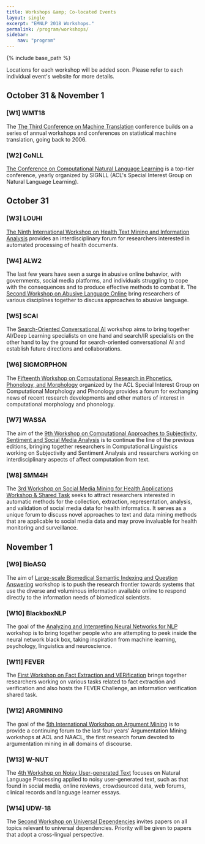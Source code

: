 ```yaml
---
title: Workshops &amp; Co-located Events
layout: single
excerpt: "EMNLP 2018 Workshops."
permalink: /program/workshops/
sidebar:
    nav: "program"
---
```

{% include base_path %}

Locations for each workshop will be added soon. Please refer to each individual event's website for more details.

## October 31 &amp; November 1

### \[W1\] WMT18
The [The Third Conference on Machine Translation](http://www.statmt.org/wmt18/) conference builds on a series of annual workshops and conferences on statistical machine translation, going back to 2006.

### \[W2\] CoNLL 
[The Conference on Computational Natural Language Learning](http://www.conll.org) is a top-tier conference, yearly organized by SIGNLL (ACL's Special Interest Group on Natural Language Learning).  

## October 31

### \[W3\] LOUHI
[The Ninth International Workshop on Health Text Mining and Information Analysis](https://louhi2018.fbk.eu) provides an interdisciplinary forum for researchers interested in automated processing of health documents.

### \[W4\] ALW2
The last few years have seen a surge in abusive online behavior, with governments, social media platforms, and individuals struggling to cope with the consequences and to produce effective methods to combat it. The [Second Workshop on Abusive Language Online](https://sites.google.com/view/alw2018) bring researchers of various disciplines together to discuss approaches to abusive language. 

### \[W5\] SCAI
The [Search-Oriented Conversational AI](http://scai.info) workshop aims to bring together AI/Deep Learning specialists on one hand and search/IR specialists on the other hand to lay the ground for search-oriented conversational AI and establish future directions and collaborations.

### \[W6\] SIGMORPHON 
The [Fifteenth Workshop on Computational Research in Phonetics, Phonology, and Morphology](https://sigmorphon.github.io) organized by the ACL Special Interest Group on Computational Morphology and Phonology provides a forum for exchanging news of recent research developments and other matters of interest in computational morphology and phonology.

### \[W7\] WASSA
The aim of the [9th Workshop on Computational Approaches to Subjectivity, Sentiment and Social Media Analysis](https://wt-public.emm4u.eu/wassa2018/) is to continue the line of the previous editions, bringing together researchers in Computational Linguistics working on Subjectivity and Sentiment Analysis and researchers working on interdisciplinary aspects of affect computation from text.

### \[W8\] SMM4H
The [3rd Workshop on Social Media Mining for Health Applications Workshop & Shared Task](https://healthlanguageprocessing.org/smm4h/) seeks to attract researchers interested in automatic methods for the collection, extraction, representation, analysis, and validation of social media data for health informatics. It serves as a unique forum to discuss novel approaches to text and data mining methods that are applicable to social media data and may prove invaluable for health monitoring and surveillance.

## November 1

### \[W9\] BioASQ
The aim of [Large-scale Biomedical Semantic Indexing and Question Answering](http://bioasq.org/workshop) workshop is to push the research frontier towards systems that use the diverse and voluminous information available online to respond directly to the information needs of biomedical scientists.

### \[W10\] BlackboxNLP
The goal of the [Analyzing and Interpreting Neural Networks for NLP](https://blackboxnlp.github.io) workshop is to bring together people who are attempting to peek inside the neural network black box, taking inspiration from machine learning, psychology, linguistics and neuroscience. 

### \[W11\] FEVER
The [First Workshop on Fact Extraction and VERification](http://fever.ai) brings together researchers working on various tasks related to fact extraction and verification and also hosts the FEVER Challenge, an information verification shared task.

### \[W12\] ARGMINING
The goal of the [5th International Workshop on Argument Mining](https://www.research.ibm.com/haifa/Workshops/argmining17/) is to provide a continuing forum to the last four years’ Argumentation Mining workshops at ACL and NAACL, the first research forum devoted to argumentation mining in all domains of discourse.

### \[W13\] W-NUT
The [4th Workshop on Noisy User-generated Text](https://noisy-text.github.io/2018/index.html) focuses on Natural Language Processing applied to noisy user-generated text, such as that found in social media, online reviews, crowdsourced data, web forums, clinical records and language learner essays. 

### \[W14\] UDW-18
The [Second Workshop on Universal Dependencies](http://universaldependencies.org/udw18/) invites papers on all topics relevant to universal dependencies. Priority will be given to papers that adopt a cross-lingual perspective.


